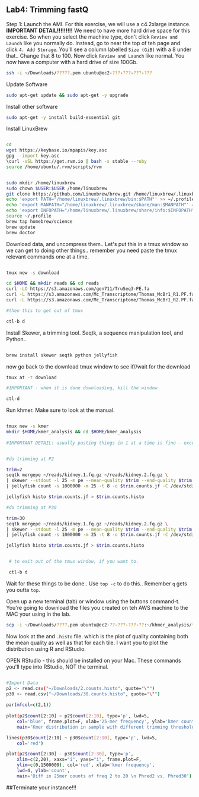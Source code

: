 ## Lab4: Trimming fastQ

Step 1: Launch the AMI. For this exercise, we will use a c4.2xlarge instance. **IMPORTANT DETAIL!!!!!!!!!** We need to have more hard drive space for this exercise. So when you select the machine type, don't click ``Review and Launch`` like you normally do. Instead, go to near the top of teh page and click ``4. Add Storage``. You'll see a column labelled ``Size (GiB)`` with a 8 under that.. Change that 8 to 100. Now click ``Review and Launch`` like normal. You now have a computer with a hard drive of size 100Gb. 


```bash
ssh -i ~/Downloads/?????.pem ubuntu@ec2-???-???-???-???
```

Update Software


```bash
sudo apt-get update && sudo apt-get -y upgrade
```

Install other software

```bash
sudo apt-get -y install build-essential git
```


Install LinuxBrew

```bash

cd
wget https://keybase.io/mpapis/key.asc
gpg --import key.asc
\curl -sSL https://get.rvm.io | bash -s stable --ruby
source /home/ubuntu/.rvm/scripts/rvm


sudo mkdir /home/linuxbrew
sudo chown $USER:$USER /home/linuxbrew
git clone https://github.com/Linuxbrew/brew.git /home/linuxbrew/.linuxbrew
echo 'export PATH="/home/linuxbrew/.linuxbrew/bin:$PATH"' >> ~/.profile
echo 'export MANPATH="/home/linuxbrew/.linuxbrew/share/man:$MANPATH"' >> ~/.profile
echo 'export INFOPATH="/home/linuxbrew/.linuxbrew/share/info:$INFOPATH"' >> ~/.profile
source ~/.profile
brew tap homebrew/science
brew update
brew doctor


```


Download data, and uncompress them.. Let's put this in a tmux window so we can get to doing other things.. remember you need paste the tmux relevant commands one at a time. 


```bash

tmux new -s download

cd $HOME && mkdir reads && cd reads
curl -LO https://s3.amazonaws.com/gen711/TruSeq3-PE.fa
curl -L https://s3.amazonaws.com/Mc_Transcriptome/Thomas_McBr1_R1.PF.fastq.gz > kidney.1.fq.gz &
curl -L https://s3.amazonaws.com/Mc_Transcriptome/Thomas_McBr1_R2.PF.fastq.gz > kidney.2.fq.gz

#then this to get out of tmux

ctl-b d

```

Install Skewer, a trimming tool. Seqtk, a sequence manipulation tool, and Python..


```bash  

brew install skewer seqtk python jellyfish

```

now go back to the download tmux window to see if//wait for the download

```bash
tmux at -t download

#IMPORTANT - when it is done downloading, kill the window

ctl-d

```

Run khmer. Make sure to look at the manual.


```bash

tmux new -s kmer
mkdir $HOME/kmer_analysis && cd $HOME/kmer_analysis
  
#IMPORTANT DETAIL: usually pasting things in 1 at a time is fine - except here... When you see ``\`` at the end of lines, this means copy the 2 (or 3 or 4) lines together. 


#do trimming at P2

trim=2
seqtk mergepe ~/reads/kidney.1.fq.gz ~/reads/kidney.2.fq.gz \
| skewer --stdout -l 25 -m pe --mean-quality $trim --end-quality $trim -t 8 -x $HOME/reads/TruSeq3-PE.fa - \
| jellyfish count -s 1000000 -m 25 -t 8 -o $trim.counts.jf -C /dev/stdin

jellyfish histo $trim.counts.jf > $trim.counts.histo

#do trimming at P30

trim=30
seqtk mergepe ~/reads/kidney.1.fq.gz ~/reads/kidney.2.fq.gz \
| skewer --stdout -l 25 -m pe --mean-quality $trim --end-quality $trim -t 8 -x $HOME/reads/TruSeq3-PE.fa - \
| jellyfish count -s 1000000 -m 25 -t 8 -o $trim.counts.jf -C /dev/stdin

jellyfish histo $trim.counts.jf > $trim.counts.histo


 # to exit out of the tmux window, if you want to. 

 ctl-b d

```


Wait for these things to be done.. Use ``top -c`` to do this.. Remember ``q`` gets you outta ``top``.

Open up a new terminal (tab) or window using the buttons command-t. You're going to download the files you created on teh AWS machine to the MAC your using in the lab. 

```bash
scp -i ~/Downloads/????.pem ubuntu@ec2-??-???-???-??:~/khmer_analysis/*histo ~/Downloads/


```


Now look at the and ``.histo`` file.  which is the plot of quality containing both the mean quality as well as that for each tile. I want you to plot the distribution using R and RStudio.



OPEN RStudio - this should be installed on your Mac. These commands you'll type into RStudio, NOT the terminal.


```bash

#Import Data
p2 <- read.csv("~/Downloads/2.counts.histo", quote="\"")
p30 <- read.csv("~/Downloads/30.counts.histo", quote="\"")
    
par(mfcol=c(2,1))
    
plot(p2$count[2:10] ~ p2$count[2:10], type='p', lwd=5,
    col='blue', frame.plot=F, xlab='25-mer frequency', ylab='kmer count',
    main='Kmer distribution in sample with different trimming thresholds')

lines(p30$count[2:10] ~ p30$count[2:10], type='p', lwd=5,
    col='red')

plot(p2$count[2:30] - p30$count[2:30], type='p',
    xlim=c(2,20), xaxs="i", yaxs="i", frame.plot=F,
    ylim=c(0,1500000), col='red', xlab='kmer frequency',
    lwd=4, ylab='count',
    main='Diff in 25mer counts of freq 2 to 20 \n Phred2 vs. Phred30')
```

##Terminate your instance!!!
